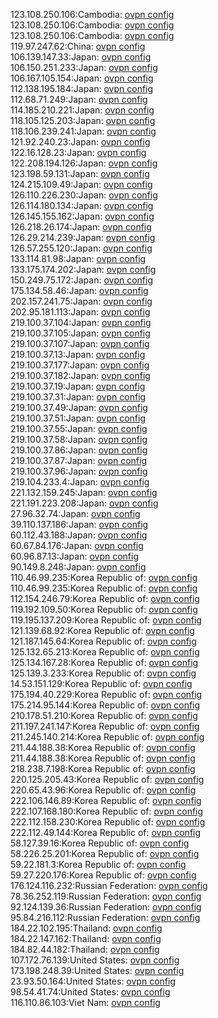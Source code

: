 123.108.250.106:Cambodia: [ovpn config](vpn/123_108_250_106.ovpn)  
123.108.250.106:Cambodia: [ovpn config](vpn/123_108_250_106.ovpn)  
123.108.250.106:Cambodia: [ovpn config](vpn/123_108_250_106.ovpn)  
119.97.247.62:China: [ovpn config](vpn/119_97_247_62.ovpn)  
106.139.147.33:Japan: [ovpn config](vpn/106_139_147_33.ovpn)  
106.150.251.233:Japan: [ovpn config](vpn/106_150_251_233.ovpn)  
106.167.105.154:Japan: [ovpn config](vpn/106_167_105_154.ovpn)  
112.138.195.184:Japan: [ovpn config](vpn/112_138_195_184.ovpn)  
112.68.71.249:Japan: [ovpn config](vpn/112_68_71_249.ovpn)  
114.185.210.221:Japan: [ovpn config](vpn/114_185_210_221.ovpn)  
118.105.125.203:Japan: [ovpn config](vpn/118_105_125_203.ovpn)  
118.106.239.241:Japan: [ovpn config](vpn/118_106_239_241.ovpn)  
121.92.240.23:Japan: [ovpn config](vpn/121_92_240_23.ovpn)  
122.16.128.23:Japan: [ovpn config](vpn/122_16_128_23.ovpn)  
122.208.194.126:Japan: [ovpn config](vpn/122_208_194_126.ovpn)  
123.198.59.131:Japan: [ovpn config](vpn/123_198_59_131.ovpn)  
124.215.109.49:Japan: [ovpn config](vpn/124_215_109_49.ovpn)  
126.110.226.230:Japan: [ovpn config](vpn/126_110_226_230.ovpn)  
126.114.180.134:Japan: [ovpn config](vpn/126_114_180_134.ovpn)  
126.145.155.162:Japan: [ovpn config](vpn/126_145_155_162.ovpn)  
126.218.26.174:Japan: [ovpn config](vpn/126_218_26_174.ovpn)  
126.29.214.239:Japan: [ovpn config](vpn/126_29_214_239.ovpn)  
126.57.255.120:Japan: [ovpn config](vpn/126_57_255_120.ovpn)  
133.114.81.98:Japan: [ovpn config](vpn/133_114_81_98.ovpn)  
133.175.174.202:Japan: [ovpn config](vpn/133_175_174_202.ovpn)  
150.249.75.172:Japan: [ovpn config](vpn/150_249_75_172.ovpn)  
175.134.58.46:Japan: [ovpn config](vpn/175_134_58_46.ovpn)  
202.157.241.75:Japan: [ovpn config](vpn/202_157_241_75.ovpn)  
202.95.181.113:Japan: [ovpn config](vpn/202_95_181_113.ovpn)  
219.100.37.104:Japan: [ovpn config](vpn/219_100_37_104.ovpn)  
219.100.37.105:Japan: [ovpn config](vpn/219_100_37_105.ovpn)  
219.100.37.107:Japan: [ovpn config](vpn/219_100_37_107.ovpn)  
219.100.37.13:Japan: [ovpn config](vpn/219_100_37_13.ovpn)  
219.100.37.177:Japan: [ovpn config](vpn/219_100_37_177.ovpn)  
219.100.37.182:Japan: [ovpn config](vpn/219_100_37_182.ovpn)  
219.100.37.19:Japan: [ovpn config](vpn/219_100_37_19.ovpn)  
219.100.37.31:Japan: [ovpn config](vpn/219_100_37_31.ovpn)  
219.100.37.49:Japan: [ovpn config](vpn/219_100_37_49.ovpn)  
219.100.37.51:Japan: [ovpn config](vpn/219_100_37_51.ovpn)  
219.100.37.55:Japan: [ovpn config](vpn/219_100_37_55.ovpn)  
219.100.37.58:Japan: [ovpn config](vpn/219_100_37_58.ovpn)  
219.100.37.86:Japan: [ovpn config](vpn/219_100_37_86.ovpn)  
219.100.37.87:Japan: [ovpn config](vpn/219_100_37_87.ovpn)  
219.100.37.96:Japan: [ovpn config](vpn/219_100_37_96.ovpn)  
219.104.233.4:Japan: [ovpn config](vpn/219_104_233_4.ovpn)  
221.132.159.245:Japan: [ovpn config](vpn/221_132_159_245.ovpn)  
221.191.223.208:Japan: [ovpn config](vpn/221_191_223_208.ovpn)  
27.96.32.74:Japan: [ovpn config](vpn/27_96_32_74.ovpn)  
39.110.137.186:Japan: [ovpn config](vpn/39_110_137_186.ovpn)  
60.112.43.188:Japan: [ovpn config](vpn/60_112_43_188.ovpn)  
60.67.84.176:Japan: [ovpn config](vpn/60_67_84_176.ovpn)  
60.96.87.13:Japan: [ovpn config](vpn/60_96_87_13.ovpn)  
90.149.8.248:Japan: [ovpn config](vpn/90_149_8_248.ovpn)  
110.46.99.235:Korea Republic of: [ovpn config](vpn/110_46_99_235.ovpn)  
110.46.99.235:Korea Republic of: [ovpn config](vpn/110_46_99_235.ovpn)  
112.154.246.79:Korea Republic of: [ovpn config](vpn/112_154_246_79.ovpn)  
119.192.109.50:Korea Republic of: [ovpn config](vpn/119_192_109_50.ovpn)  
119.195.137.209:Korea Republic of: [ovpn config](vpn/119_195_137_209.ovpn)  
121.139.68.92:Korea Republic of: [ovpn config](vpn/121_139_68_92.ovpn)  
121.187.145.64:Korea Republic of: [ovpn config](vpn/121_187_145_64.ovpn)  
125.132.65.213:Korea Republic of: [ovpn config](vpn/125_132_65_213.ovpn)  
125.134.167.28:Korea Republic of: [ovpn config](vpn/125_134_167_28.ovpn)  
125.139.3.233:Korea Republic of: [ovpn config](vpn/125_139_3_233.ovpn)  
14.53.151.129:Korea Republic of: [ovpn config](vpn/14_53_151_129.ovpn)  
175.194.40.229:Korea Republic of: [ovpn config](vpn/175_194_40_229.ovpn)  
175.214.95.144:Korea Republic of: [ovpn config](vpn/175_214_95_144.ovpn)  
210.178.51.210:Korea Republic of: [ovpn config](vpn/210_178_51_210.ovpn)  
211.197.241.147:Korea Republic of: [ovpn config](vpn/211_197_241_147.ovpn)  
211.245.140.214:Korea Republic of: [ovpn config](vpn/211_245_140_214.ovpn)  
211.44.188.38:Korea Republic of: [ovpn config](vpn/211_44_188_38.ovpn)  
211.44.188.38:Korea Republic of: [ovpn config](vpn/211_44_188_38.ovpn)  
218.238.7.198:Korea Republic of: [ovpn config](vpn/218_238_7_198.ovpn)  
220.125.205.43:Korea Republic of: [ovpn config](vpn/220_125_205_43.ovpn)  
220.65.43.96:Korea Republic of: [ovpn config](vpn/220_65_43_96.ovpn)  
222.106.146.89:Korea Republic of: [ovpn config](vpn/222_106_146_89.ovpn)  
222.107.168.180:Korea Republic of: [ovpn config](vpn/222_107_168_180.ovpn)  
222.112.158.230:Korea Republic of: [ovpn config](vpn/222_112_158_230.ovpn)  
222.112.49.144:Korea Republic of: [ovpn config](vpn/222_112_49_144.ovpn)  
58.127.39.16:Korea Republic of: [ovpn config](vpn/58_127_39_16.ovpn)  
58.226.25.201:Korea Republic of: [ovpn config](vpn/58_226_25_201.ovpn)  
59.22.181.3:Korea Republic of: [ovpn config](vpn/59_22_181_3.ovpn)  
59.27.220.176:Korea Republic of: [ovpn config](vpn/59_27_220_176.ovpn)  
176.124.116.232:Russian Federation: [ovpn config](vpn/176_124_116_232.ovpn)  
78.36.252.119:Russian Federation: [ovpn config](vpn/78_36_252_119.ovpn)  
92.124.139.36:Russian Federation: [ovpn config](vpn/92_124_139_36.ovpn)  
95.84.216.112:Russian Federation: [ovpn config](vpn/95_84_216_112.ovpn)  
184.22.102.195:Thailand: [ovpn config](vpn/184_22_102_195.ovpn)  
184.22.147.162:Thailand: [ovpn config](vpn/184_22_147_162.ovpn)  
184.82.44.182:Thailand: [ovpn config](vpn/184_82_44_182.ovpn)  
107.172.76.139:United States: [ovpn config](vpn/107_172_76_139.ovpn)  
173.198.248.39:United States: [ovpn config](vpn/173_198_248_39.ovpn)  
23.93.50.164:United States: [ovpn config](vpn/23_93_50_164.ovpn)  
98.54.41.74:United States: [ovpn config](vpn/98_54_41_74.ovpn)  
116.110.86.103:Viet Nam: [ovpn config](vpn/116_110_86_103.ovpn)  
